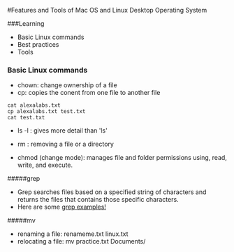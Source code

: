 #Features and Tools of Mac OS and Linux Desktop Operating System

###Learning
* Basic Linux commands
* Best practices
* Tools

### Basic Linux commands


* chown: change ownership of a file
* cp: copies the conent from one file to another file 
```
cat alexalabs.txt
cp alexalabs.txt test.txt
cat test.txt
```
* ls -l : gives more detail than 'ls'
* rm : removing a file or a directory

* chmod (change mode): manages file and folder permissions using, read, write, and execute. 



#####grep
* Grep searches files based on a specified string of characters and returns the files that contains those specific characters. 
* Here are some [grep examples!](https://github.com/tldr-pages/tldr/blob/master/pages/common/grep.md)

#####mv
* renaming a file: renameme.txt linux.txt
* relocating a file: mv practice.txt Documents/


